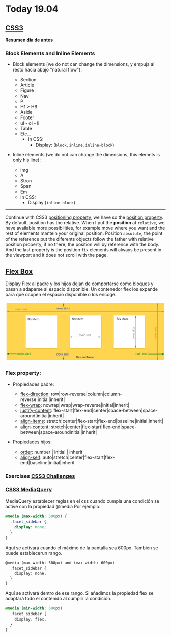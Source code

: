 # Today 19.04

## [CSS3](https://skylabcoders.github.io/bootcamp-abril2017/?full#css3)

**Resumen dia de antes**

### Block Elements and Inline Elements

-   Block elements (we do not can change the dimensions, y empuja al resto hacia abajo "natural flow"):
    +   Section
    +   Article
    +   Figure
    +   Nav
    +   P
    +   H1 > H6
    +   Aside
    +   Footer
    +   ul - ol - li
    +   Table
    +   Etc...
        *   In CSS:
            -   Display: (`block`, `inline`, `inline-block`)

-   Inline elements (we do not can change the dimensions, this elemnts is only his line):
    +   Img
    +   A
    +   Stron
    +   Span
    +   Em
    +   In CSS:
        *   Display (`inline-block`)

---

Continue with CSS3 [positioning property](https://skylabcoders.github.io/bootcamp-abril2017/?full#85), we have so the [position property](http://learn.shayhowe.com/advanced-html-css/detailed-css-positioning/). By default, position has the relative.
When I put the **position** at `relative`, we have available more possibilities, for example move where you want and the rest of elements mantein your original position.
Position `absolute`, the point of the reference put the diferents objects follow the father with relative position property, if no there, the position will by reference with the body. 
And the last property is the position `fix` elements will always be present in the viewport and it does not scroll with the page.

## [Flex Box](https://skylabcoders.github.io/bootcamp-abril2017/?full#87)

Display Flex al padre y los hijos dejan de comportarse como bloques y pasan a adaparse al espacio disponible.
Un contenedor flex los expande para que ocupen el espacio disponible o los encoge.

![Esquema](img/flex_layout.png)

### Flex property:

*   Propiedades padre:
    -   [flex-direction](https://www.w3schools.com/cssref/css3_pr_flex-direction.asp): row|row-reverse|column|column-reverse|initial|inherit|
    -   [flex-wrap](https://www.w3schools.com/cssref/css3_pr_flex-wrap.asp): nowrap|wrap|wrap-reverse|initial|inherit|
    -   [justify-content](https://www.w3schools.com/cssref/css3_pr_justify-content.asp): flex-start|flex-end|center|space-between|space-around|initial|inherit|
    -   [align-items](https://www.w3schools.com/cssref/css3_pr_align-items.asp): stretch|center|flex-start|flex-end|baseline|initial|inherit|
    -   [align-content](https://www.w3schools.com/cssref/css3_pr_align-content.asp): stretch|center|flex-start|flex-end|space-between|space-aroundinitial|inherit|

*   Propiedades hijos:
    -   [order](https://www.w3schools.com/cssref/css3_pr_order.asp): number   | initial  | inherit
    -   [align-self](https://www.w3schools.com/cssref/css3_pr_align-self.asp): auto|stretch|center|flex-start|flex-end|baseline|initial|inherit


### Exercises [CSS3 Challenges](https://skylabcoders.github.io/bootcamp-abril2017/?full#96)

### [CSS3 MediaQuery](https://skylabcoders.github.io/bootcamp-abril2017/?full#87)

MediaQuery establecer reglas en el css cuando cumpla una condición se active con la propiedad @media
Por ejemplo:

```css
@media (max-width: 600px) {
  .facet_sidebar {
    display: none;
  }
}
```

Aquí se activará cuando el máximo de la pantalla sea 600px. Tambien se puede establecerun rango.

```
@media (max-width: 500px) and (max-width: 600px)
  .facet_sidebar {
    display: none;
  }
}
```
Aquí se activará dentro de ese rango.
Si añadimos la propiedad flex se adaptará todo el contenido al cumplir la condición.

```css
@media (min-width: 600px)
  .facet_sidebar {
    display: flex;
  }
}
```


